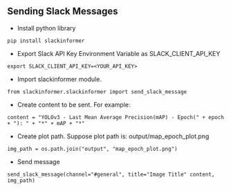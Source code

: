 ## Sending Slack Messages 

* Install python library

`pip install slackinformer`

* Export Slack API Key Environment Variable as SLACK_CLIENT_API_KEY

`export SLACK_CLIENT_API_KEY=<YOUR_API_KEY>`

* Import slackinformer module.

`from slackinformer.slackinformer import send_slack_message`


* Create content to be sent. For example: 

`content = "YOLOv3 - Last Mean Average Precision(mAP) - Epoch(" + epoch + "): " + "*" + mAP + "*"`


* Create plot path. Suppose plot path is: output/map_epoch_plot.png

`img_path = os.path.join("output", "map_epoch_plot.png")`


* Send message

`send_slack_message(channel="#general", title="Image Title" content, img_path)`
